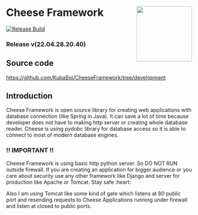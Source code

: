 
# Cheese Framework <img style="float: right;" width=150 height=150 src="https://kubaboi.github.io/CheeseFramework/documentation/documentation300x300.png">

[![Release Build](https://github.com/KubaBoi/CheeseFramework/actions/workflows/realeaseDate.yml/badge.svg?branch=main)](https://github.com/KubaBoi/CheeseFramework/actions/workflows/realeaseDate.yml)

### Release v(22.04.28.20.40)

## Source code

https://github.com/KubaBoi/CheeseFramework/tree/development

## Introduction

Cheese Framework is open source library for creating web applications with database connection (like Spring in Java). It can save a lot of time because developer does not have to making http server or creating whole database reader. Cheese is using pydobc library for database access so it is able to connect to most of modern database engines.

### :bangbang: IMPORTANT :bangbang:

<div class="needBuild">
    Cheese Framework is using basic http python server. So DO NOT RUN outside firewall. If you are creating an application for bigger audience or you care about security use any other framework like Django and server for production like Apache or Tomcat.
    Stay safe :heart:
</div>

Also I am using Tomcat like some kind of gate which listens at 80 public port and resending requests to Cheese Applications running under firewall and listen at closed to public ports.

